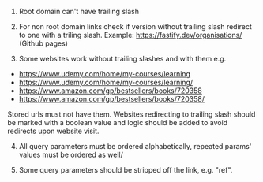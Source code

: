 1. Root domain can't have trailing slash

2. For non root domain links check if version without trailing slash redirect to one with a triling slash. Example: https://fastify.dev/organisations/ (Github pages)

3. Some websites work without trailing slashes and with them e.g.

- https://www.udemy.com/home/my-courses/learning
- https://www.udemy.com/home/my-courses/learning/
- https://www.amazon.com/gp/bestsellers/books/720358
- https://www.amazon.com/gp/bestsellers/books/720358/

Stored urls must not have them. Websites redirecting to trailing slash should be marked with a boolean value and logic should be added to avoid redirects upon website visit.

4. All query parameters must be ordered alphabetically, repeated params' values must be ordered as well/

5. Some query parameters should be stripped off the link, e.g. "ref".

